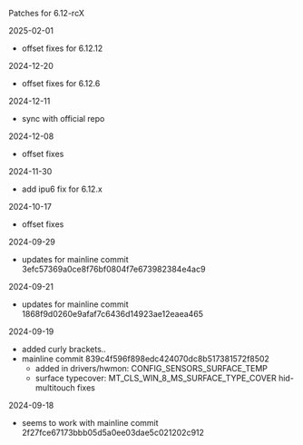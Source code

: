 Patches for 6.12-rcX

2025-02-01
- offset fixes for 6.12.12

2024-12-20
- offset fixes for 6.12.6

2024-12-11
- sync with official repo

2024-12-08
- offset fixes

2024-11-30
- add ipu6 fix for 6.12.x

2024-10-17
- offset fixes

2024-09-29
- updates for mainline commit 3efc57369a0ce8f76bf0804f7e673982384e4ac9

2024-09-21
- updates for mainline commit 1868f9d0260e9afaf7c6436d14923ae12eaea465

2024-09-19
- added curly brackets..
- mainline commit 839c4f596f898edc424070dc8b517381572f8502  
  - added in drivers/hwmon: CONFIG_SENSORS_SURFACE_TEMP  
  - surface typecover: MT_CLS_WIN_8_MS_SURFACE_TYPE_COVER hid-multitouch fixes

2024-09-18
- seems to work with mainline commit  
  2f27fce67173bbb05d5a0ee03dae5c021202c912
